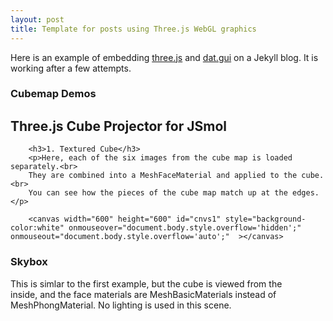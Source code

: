 ```yaml
---
layout: post
title: Template for posts using Three.js WebGL graphics
---
```



Here is an example of embedding [three.js](https://github.com/mrdoob/three.js/) and [dat.gui](https://github.com/dataarts/dat.gui) on a Jekyll blog. It is working after a few attempts. 

### Cubemap Demos

<script type="text/javascript" src="/public/js/three.js"></script>
<script type="text/javascript" src="/public/js/OrbitControls.js"></script>
<script type="text/javascript" src="/public/js/BasicScenes.js"> </script>


<h2>Three.js Cube Projector for JSmol</h2>

<div>

        <h3>1. Textured Cube</h3>
        <p>Here, each of the six images from the cube map is loaded separately.<br>
        They are combined into a MeshFaceMaterial and applied to the cube.<br>
        You can see how the pieces of the cube map match up at the edges.</p>

        <canvas width="600" height="600" id="cnvs1" style="background-color:white" onmouseover="document.body.style.overflow='hidden';" onmouseout="document.body.style.overflow='auto';"  ></canvas> 

</div>
        

<div>
        <h3>Skybox</h3>
        <p>This is simlar to the first example, but the cube is viewed from the<br>
        inside, and the face materials are MeshBasicMaterials instead of<br>
        MeshPhongMaterial.  No lighting is used in this scene.</p>
        <canvas width="600" height="600" id="cnvs2" style="background-color:white" onmouseover="document.body.style.overflow='hidden';" onmouseout="document.body.style.overflow='auto';"  ></canvas> 

</div>





